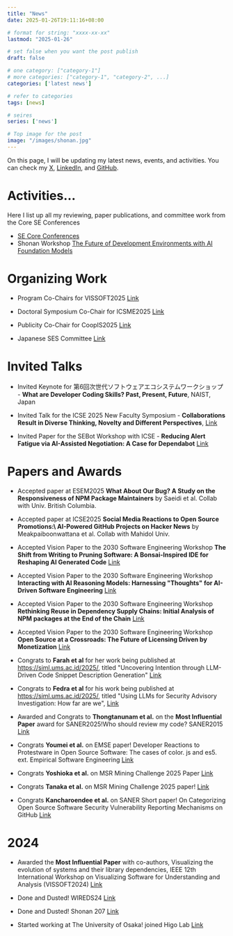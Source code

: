 ```yaml
---
title: "News"
date: 2025-01-26T19:11:16+08:00

# format for string: "xxxx-xx-xx"
lastmod: "2025-01-26"

# set false when you want the post publish
draft: false

# one category: ["category-1"] 
# more categories: ["category-1", "category-2", ...]
categories: ['latest news']

# refer to categories
tags: [news]

# seires
series: ['news']

# Top image for the post
image: "/images/shonan.jpg"
---
```


<!--more-->

On this page, I will be updating my latest news, events, and activities.
You can check my [X](https://x.com/Augaiko), [LinkedIn](https://www.linkedin.com/in/raula-gaikovina-kula-70b75545/), and [GitHub](https://github.com/raux).

# Activities...

Here I list up all my reviewing, paper publications, and committee work from the Core SE Conferences

- [SE Core Conferences](https://conf.researchr.org/profile/raulakula)
- Shonan Workshop [The Future of Development Environments with AI Foundation Models](https://shonan.nii.ac.jp/seminars/222/)

# Organizing Work

- Program Co-Chairs for VISSOFT2025 [Link](https://vissoft.io/2025/)

- Doctoral Symposium Co-Chair for ICSME2025 [Link](https://conf.researchr.org/track/icsme-2025/icsme-2025-doctoral-symposium)

- Publicity Co-Chair for CoopIS2025 [Link](https://coopis.scitevents.org/)

- Japanese SES Committee  [Link](https://ses.sigse.jp/2025/)

# Invited Talks

- Invited Keynote for 第6回次世代ソフトウェアエコシステムワークショップ - **What are Developer Coding Skills? Past, Present, Future**, NAIST, Japan

- Invited Talk for the ICSE 2025 New Faculty Symposium - **Collaborations Result in Diverse Thinking, Novelty and Different Perspectives**, [Link](https://conf.researchr.org/track/icse-2025/icse-2025-new-faculty-symposium#program)

- Invited Paper for the SEBot Workshop with ICSE - **Reducing Alert Fatigue via AI-Assisted Negotiation: A Case for Dependabot** [Link](https://sebot.github.io/)

# Papers and Awards 

- Accepted paper at ESEM2025 **What About Our Bug? A Study on the Responsiveness of NPM Package Maintainers** by  Saeidi et al. Collab with Univ. British Columbia.
  
- Accepted paper at ICSE2025 **Social Media Reactions to Open Source Promotions:\\ AI-Powered GitHub Projects on Hacker News** by Meakpaiboonwattana et al. Collab with Mahidol Univ. 

- Accepted Vision Paper to the 2030 Software Engineering Workshop **The Shift from Writing to Pruning Software: A Bonsai-Inspired IDE for Reshaping AI Generated Code**   [Link](https://arxiv.org/abs/2503.02833)

- Accepted Vision Paper to the 2030 Software Engineering Workshop **Interacting with AI Reasoning Models: Harnessing "Thoughts" for AI-Driven Software Engineering**   [Link](https://arxiv.org/abs/2503.00483)

- Accepted Vision Paper to the 2030 Software Engineering Workshop **Rethinking Reuse in Dependency Supply Chains: Initial Analysis of NPM packages at the End of the Chain**   [Link](https://arxiv.org/abs/2503.02804)

- Accepted Vision Paper to the 2030 Software Engineering Workshop **Open Source at a Crossroads: The Future of Licensing Driven by Monetization**   [Link](https://arxiv.org/abs/2503.02817)

- Congrats to **Farah et al** for her work being published at https://siml.ums.ac.id/2025/, titled "Uncovering Intention through LLM-Driven Code Snippet Description Generation" [Link](https://x.com/Augaiko/status/1937821246470643909)

- Congrats to **Fedra et al** for his work being published at https://siml.ums.ac.id/2025/, titled "Using LLMs for Security Advisory Investigation: How far are we", [Link](https://x.com/Augaiko/status/1937820441940218002)

- Awarded and Congrats to **Thongtanunam et al.** on the  **Most Influential Paper** award for SANER2025!Who should review my code? SANER2015 [Link](https://x.com/SANERconf/status/1897663586635247676)

- Congrats **Youmei et al.** on EMSE paper! Developer Reactions to Protestware in Open Source Software: The cases of color. js and es5. ext. Empirical Software Engineering [Link](https://link.springer.com/article/10.1007/s10664-024-10599-6)

- Congrats **Yoshioka et al.** on MSR Mining Challenge 2025 Paper [Link](https://2025.msrconf.org/track/msr-2025-mining-challenge)

- Congrats **Tanaka et al.** on MSR Mining Challenge 2025 paper! [Link](https://2025.msrconf.org/track/msr-2025-mining-challenge)

- Congrats **Kancharoendee et al.** on SANER Short paper! On Categorizing Open Source Software Security
Vulnerability Reporting Mechanisms on GitHub [Link](https://arxiv.org/abs/2502.07395)


# 2024 

- Awarded the **Most Influential Paper** with co-authors, Visualizing the evolution of systems and their library dependencies, IEEE 12th International Workshop on Visualizing Software for Understanding and Analysis (VISSOFT2024) [Link](https://sel.ist.osaka-u.ac.jp/topics/award_VISSOFT2024_raula/index.html.en) 

- Done and Dusted!  WIREDS24 [Link](https://wireds2024.github.io/)

- Done and Dusted! Shonan 207 [Link](https://shonan.nii.ac.jp/seminars/207/)

- Started working at The University of Osaka! joined Higo Lab [Link](https://sel.ist.osaka-u.ac.jp/)